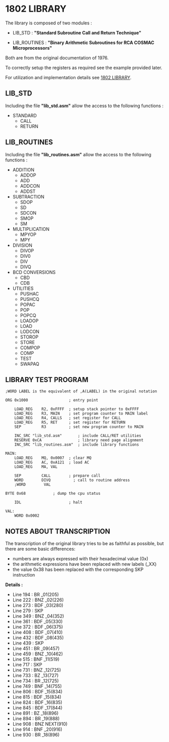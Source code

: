 # 1802 LIBRARY

The library is composed of two modules :

- LIB_STD : __"Standard Subroutine Call and Return Technique"__

- LIB_ROUTINES : __"Binary Arithmetic Subroutines for RCA COSMAC Microprocessors"__

Both are from the original documentation of 1976.

To correctly setup the registers as required see the example provided later.

For utilization and implementation details see [1802 LIBRARY](1802_LIBRARY.PDF).

## LIB_STD

Including the file __"lib_std.asm"__ allow the access to the following functions :

- STANDARD
    - CALL
    - RETURN

## LIB_ROUTINES

Including the file __"lib_routines.asm"__ allow the access to the following functions :

- ADDITION
    - ADDOP
    - ADD
    - ADDCON
    - ADDST
- SUBTRACTION
    - SDOP
    - SD
    - SDCON
    - SMOP
    - SM
- MULTIPLICATION
    - MPYOP
    - MPY
- DIVISION
    - DIVOP
    - DIV0
    - DIV
    - DIVQ
- BCD CONVERSIONS
    - CBD
    - CDB
- UTILITIES
    - PUSHAC
    - PUSHCQ
    - POPAC
    - POP
    - POPCQ
    - LOADOP
    - LOAD
    - LODCON
    - STOROP
    - STORE
    - COMPOP
    - COMP
    - TEST
    - SWAPAQ

## LIBRARY TEST PROGRAM

```
;WORD LABEL is the equivalent of ,A(LABEL) in the original notation 

ORG 0x1000                  ; entry point
    
    LOAD_REG    R2, 0xFFFF  ; setup stack pointer to 0xFFFF
    LOAD_REG    R3, MAIN    ; set program counter to MAIN label
    LOAD_REG    R4, CALLS   ; set register for CALL
    LOAD_REG    R5, RET     ; set register for RETURN
    SEP         R3          ; set new program counter to MAIN

    INC_SRC "lib_std.asm"       ; include CALL/RET utilities
    RESERVE 0xCA                ; library need page alignment
    INC_SRC "lib_routines.asm"  ; include library functions

MAIN:
    LOAD_REG    MQ, 0x0007  ; clear MQ
    LOAD_REG    AC, 0xA121  ; load AC
    LOAD_REG    MA, VAL

    SEP         CALL        ; prepare call
    WORD        DIVQ          ; call to routine address 
    ;WORD        VAL

BYTE 0x68            ; dump the cpu status

    IDL                     ; halt

VAL:
    WORD 0x0002
```

## NOTES ABOUT TRANSCRIPTION

The transcription of the original library tries to be as faithful as possible, but there are some basic differences:

- numbers are always expressed with their hexadecimal value (0x)
- the arithmetic expressions have been replaced with new labels (_XX)
- the value 0x38 has been replaced with the corresponding SKP instruction

__Details :__

- Line 194 : BR  _01(205)
- Line 222 : BNZ _02(226)
- Line 273 : BDF _03(280)
- Line 279 : SKP
- Line 349 : BNZ _04(352)
- Line 361 : BDF _05(330)
- Line 372 : BDF _06(375)
- Line 408 : BDF _07(410)
- Line 432 : BDF _08(435)
- Line 439 : SKP
- Line 451 : BR  _09(457)
- Line 459 : BNZ _10(462)
- Line 515 : BNF _11(519)
- Line 717 : SKP
- Line 731 : BNZ _12(725)
- Line 733 : BZ  _13(727)
- Line 734 : BR  _12(725)
- Line 749 : BNF _14(755)
- Line 806 : BDF _15(834)
- Line 815 : BDF _15(834)
- Line 824 : BDF _16(835)
- Line 845 : BDF _17(844)
- Line 891 : BZ  _18(896)
- Line 894 : BR  _19(888)
- Line 908 : BNZ NEXT(910)
- Line 914 : BNF _20(916)
- Line 930 : BR  _18(896)
